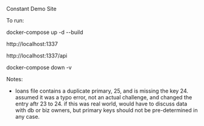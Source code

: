 Constant Demo Site

To run:

docker-compose up -d --build

http://localhost:1337

http://localhost:1337/api

docker-compose down -v


Notes:

- loans file contains a duplicate primary, 25, and is missing the key 24.  assumed it was a typo error, not an actual challenge, and changed the entry aftr 23 to 24.  if this was real world, would have to discuss data with db or biz owners, but primary keys should not be pre-determined in any case.


